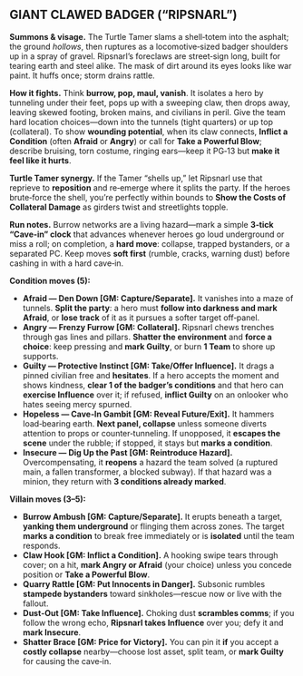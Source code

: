 ## GIANT CLAWED BADGER (“RIPSNARL”)

**Summons & visage.** The Turtle Tamer slams a shell‑totem into the asphalt; the ground *hollows*, then ruptures as a locomotive‑sized badger shoulders up in a spray of gravel. Ripsnarl’s foreclaws are street‑sign long, built for tearing earth and steel alike. The mask of dirt around its eyes looks like war paint. It huffs once; storm drains rattle.

**How it fights.** Think **burrow, pop, maul, vanish**. It isolates a hero by tunneling under their feet, pops up with a sweeping claw, then drops away, leaving skewed footing, broken mains, and civilians in peril. Give the team hard location choices—down into the tunnels (tight quarters) or up top (collateral). To show **wounding potential**, when its claw connects, **Inflict a Condition** (often **Afraid** or **Angry**) or call for **Take a Powerful Blow**; describe bruising, torn costume, ringing ears—keep it PG‑13 but **make it feel like it hurts**. 

**Turtle Tamer synergy.** If the Tamer “shells up,” let Ripsnarl use that reprieve to **reposition** and re‑emerge where it splits the party. If the heroes brute‑force the shell, you’re perfectly within bounds to **Show the Costs of Collateral Damage** as girders twist and streetlights topple. 

**Run notes.** Burrow networks are a living hazard—mark a simple **3‑tick “Cave‑in” clock** that advances whenever heroes go loud underground or miss a roll; on completion, a **hard move**: collapse, trapped bystanders, or a separated PC. Keep moves **soft first** (rumble, cracks, warning dust) before cashing in with a hard cave‑in. 

**Condition moves (5):**

* **Afraid — Den Down [GM: Capture/Separate].** It vanishes into a maze of tunnels. **Split the party**: a hero must **follow into darkness and mark Afraid**, or **lose track** of it as it pursues a softer target off‑panel. 
* **Angry — Frenzy Furrow [GM: Collateral].** Ripsnarl chews trenches through gas lines and pillars. **Shatter the environment** and **force a choice**: keep pressing and **mark Guilty**, or burn **1 Team** to shore up supports.  
* **Guilty — Protective Instinct [GM: Take/Offer Influence].** It drags a pinned civilian free and **hesitates**. If a hero accepts the moment and shows kindness, **clear 1 of the badger’s conditions** and that hero can **exercise Influence** over it; if refused, **inflict Guilty** on an onlooker who hates seeing mercy spurned. 
* **Hopeless — Cave‑In Gambit [GM: Reveal Future/Exit].** It hammers load‑bearing earth. **Next panel, collapse** unless someone diverts attention to props or counter‑tunneling. If unopposed, it **escapes the scene** under the rubble; if stopped, it stays but **marks a condition**. 
* **Insecure — Dig Up the Past [GM: Reintroduce Hazard].** Overcompensating, it **reopens** a hazard the team solved (a ruptured main, a fallen transformer, a blocked subway). If that hazard was a minion, they return with **3 conditions already marked**. 

**Villain moves (3–5):**

* **Burrow Ambush [GM: Capture/Separate].** It erupts beneath a target, **yanking them underground** or flinging them across zones. The target **marks a condition** to break free immediately or is **isolated** until the team responds.
* **Claw Hook [GM: Inflict a Condition].** A hooking swipe tears through cover; on a hit, **mark Angry or Afraid** (your choice) unless you concede position or **Take a Powerful Blow**. 
* **Quarry Rattle [GM: Put Innocents in Danger].** Subsonic rumbles **stampede bystanders** toward sinkholes—rescue now or live with the fallout. 
* **Dust‑Out [GM: Take Influence].** Choking dust **scrambles comms**; if you follow the wrong echo, **Ripsnarl takes Influence** over you; defy it and **mark Insecure**.
* **Shatter Brace [GM: Price for Victory].** You can pin it **if** you accept a **costly collapse** nearby—choose lost asset, split team, or **mark Guilty** for causing the cave‑in. 
